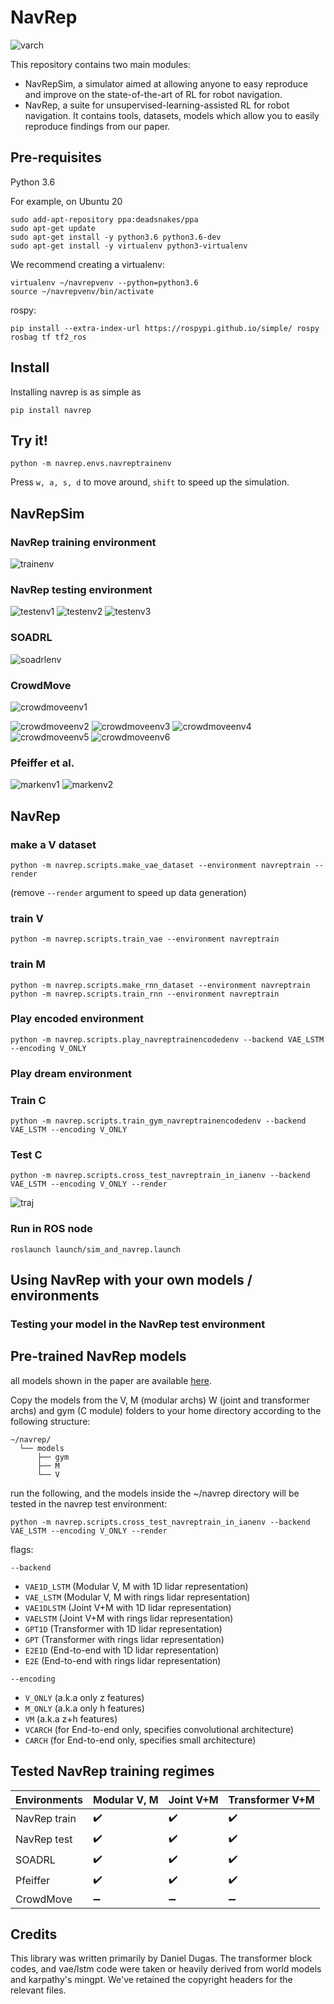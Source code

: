 # NavRep

![varch](media/varch.gif)

This repository contains two main modules:
- NavRepSim, a simulator aimed at allowing anyone to easy reproduce and improve on the state-of-the-art of RL for robot navigation.
- NavRep, a suite for unsupervised-learning-assisted RL for robot navigation. It contains tools, datasets, models which allow you to easily reproduce findings from our paper.

## Pre-requisites
Python 3.6

For example, on Ubuntu 20

```
sudo add-apt-repository ppa:deadsnakes/ppa
sudo apt-get update
sudo apt-get install -y python3.6 python3.6-dev
sudo apt-get install -y virtualenv python3-virtualenv
```

We recommend creating a virtualenv:

```
virtualenv ~/navrepvenv --python=python3.6
source ~/navrepvenv/bin/activate
```

rospy:

```
pip install --extra-index-url https://rospypi.github.io/simple/ rospy rosbag tf tf2_ros
```

## Install

Installing navrep is as simple as

```
pip install navrep
```

## Try it!

```
python -m navrep.envs.navreptrainenv
```

Press `w, a, s, d` to move around, `shift` to speed up the simulation.

## NavRepSim

### NavRep training environment

![trainenv](media/trainenv.gif)

### NavRep testing environment

![testenv1](media/testenv1.gif)
![testenv2](media/testenv2.gif)
![testenv3](media/testenv3.gif)

### SOADRL

![soadrlenv](media/soadrlenv.gif)

### CrowdMove

![crowdmoveenv1](media/crowdmoveenv1.gif)

![crowdmoveenv2](media/crowdmoveenv2.png)
![crowdmoveenv3](media/crowdmoveenv3.png)
![crowdmoveenv4](media/crowdmoveenv4.png)
![crowdmoveenv5](media/crowdmoveenv5.png)
![crowdmoveenv6](media/crowdmoveenv6.png)

### Pfeiffer et al.

![markenv1](media/markenv1.gif)
![markenv2](media/markenv2.gif)


## NavRep

### make a V dataset

```
python -m navrep.scripts.make_vae_dataset --environment navreptrain --render
```

(remove `--render` argument to speed up data generation)

### train V

```
python -m navrep.scripts.train_vae --environment navreptrain
```

### train M

```
python -m navrep.scripts.make_rnn_dataset --environment navreptrain
python -m navrep.scripts.train_rnn --environment navreptrain
```

### Play encoded environment

```
python -m navrep.scripts.play_navreptrainencodedenv --backend VAE_LSTM --encoding V_ONLY
```

### Play dream environment

### Train C

```
python -m navrep.scripts.train_gym_navreptrainencodedenv --backend VAE_LSTM --encoding V_ONLY
```

### Test C

```
python -m navrep.scripts.cross_test_navreptrain_in_ianenv --backend VAE_LSTM --encoding V_ONLY --render
```

![traj](media/traj_gpt.png)

### Run in ROS node

```
roslaunch launch/sim_and_navrep.launch
```



## Using NavRep with your own models / environments

### Testing your model in the NavRep test environment

## Pre-trained NavRep models

all models shown in the paper are available [here](models).

Copy the models from the V, M (modular archs) W (joint and transformer archs) and gym (C module) folders to your home directory according to the following structure:
```
~/navrep/
  └── models
      ├── gym
      ├── M
      └── V
```

run the following, and the models inside the ~/navrep directory will be tested in the navrep test environment:

```
python -m navrep.scripts.cross_test_navreptrain_in_ianenv --backend VAE_LSTM --encoding V_ONLY --render
```

flags:

```--backend```

- `VAE1D_LSTM` (Modular V, M with 1D lidar representation)
- `VAE_LSTM` (Modular V, M with rings lidar representation)
- `VAE1DLSTM` (Joint V+M with 1D lidar representation)
- `VAELSTM` (Joint V+M with rings lidar representation)
- `GPT1D` (Transformer with 1D lidar representation)
- `GPT` (Transformer with rings lidar representation)
- `E2E1D` (End-to-end with 1D lidar representation)
- `E2E` (End-to-end with rings lidar representation)

```--encoding```

- `V_ONLY` (a.k.a only z features)
- `M_ONLY` (a.k.a only h features)
- `VM` (a.k.a z+h features)
- `VCARCH` (for End-to-end only, specifies convolutional architecture)
- `CARCH` (for End-to-end only, specifies small architecture)

##  Tested NavRep training regimes

| **Environments**            | **Modular V, M**                  | **Joint V+M**                    | **Transformer V+M**              |
| --------------------------- | --------------------------------- | --------------------------------- | --------------------------------- |
| NavRep train                | :heavy_check_mark:                | :heavy_check_mark:                | :heavy_check_mark:                |
| NavRep test                 | :heavy_check_mark:                | :heavy_check_mark:                | :heavy_check_mark:                |
| SOADRL                      | :heavy_check_mark:                | :heavy_check_mark:                | :heavy_check_mark:                |
| Pfeiffer                    | :heavy_check_mark:                | :heavy_check_mark:                | :heavy_check_mark:                |
| CrowdMove                   | :heavy_minus_sign:                | :heavy_minus_sign:                | :heavy_minus_sign:                |


## Credits

This library was written primarily by Daniel Dugas. The transformer block codes, and vae/lstm code were taken or heavily derived from world models and karpathy's mingpt. We've retained the copyright headers for the relevant files.
